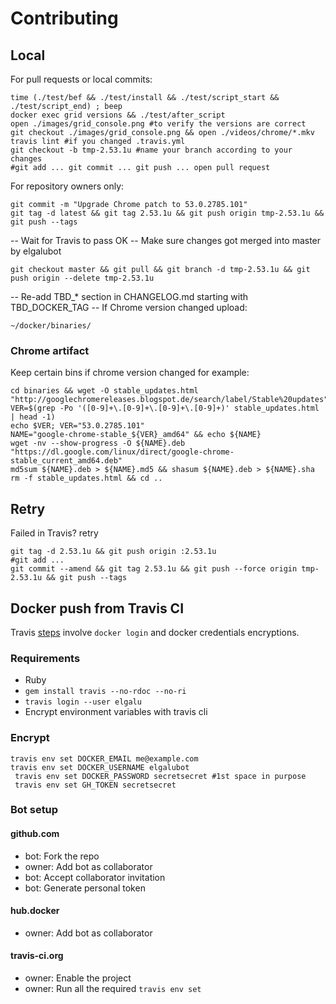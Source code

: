 # Contributing

## Local
For pull requests or local commits:

    time (./test/bef && ./test/install && ./test/script_start && ./test/script_end) ; beep
    docker exec grid versions && ./test/after_script
    open ./images/grid_console.png #to verify the versions are correct
    git checkout ./images/grid_console.png && open ./videos/chrome/*.mkv
    travis lint #if you changed .travis.yml
    git checkout -b tmp-2.53.1u #name your branch according to your changes
    #git add ... git commit ... git push ... open pull request

For repository owners only:

    git commit -m "Upgrade Chrome patch to 53.0.2785.101"
    git tag -d latest && git tag 2.53.1u && git push origin tmp-2.53.1u && git push --tags

-- Wait for Travis to pass OK
-- Make sure changes got merged into master by elgalubot

    git checkout master && git pull && git branch -d tmp-2.53.1u && git push origin --delete tmp-2.53.1u

-- Re-add TBD_* section in CHANGELOG.md starting with TBD_DOCKER_TAG
-- If Chrome version changed upload:

    ~/docker/binaries/

### Chrome artifact
Keep certain bins if chrome version changed for example:

    cd binaries && wget -O stable_updates.html "http://googlechromereleases.blogspot.de/search/label/Stable%20updates"
    VER=$(grep -Po '([0-9]+\.[0-9]+\.[0-9]+\.[0-9]+)' stable_updates.html | head -1)
    echo $VER; VER="53.0.2785.101"
    NAME="google-chrome-stable_${VER}_amd64" && echo ${NAME}
    wget -nv --show-progress -O ${NAME}.deb "https://dl.google.com/linux/direct/google-chrome-stable_current_amd64.deb"
    md5sum ${NAME}.deb > ${NAME}.md5 && shasum ${NAME}.deb > ${NAME}.sha
    rm -f stable_updates.html && cd ..

## Retry
Failed in Travis? retry

    git tag -d 2.53.1u && git push origin :2.53.1u
    #git add ...
    git commit --amend && git tag 2.53.1u && git push --force origin tmp-2.53.1u && git push --tags

## Docker push from Travis CI
Travis [steps](https://docs.travis-ci.com/user/docker/#Pushing-a-Docker-Image-to-a-Registry) involve `docker login` and docker credentials encryptions.

### Requirements

* Ruby
* `gem install travis --no-rdoc --no-ri`
* `travis login --user elgalu`
* Encrypt environment variables with travis cli

### Encrypt
    travis env set DOCKER_EMAIL me@example.com
    travis env set DOCKER_USERNAME elgalubot
     travis env set DOCKER_PASSWORD secretsecret #1st space in purpose
     travis env set GH_TOKEN secretsecret

### Bot setup
#### github.com
- bot: Fork the repo
- owner: Add bot as collaborator
- bot: Accept collaborator invitation
- bot: Generate personal token

#### hub.docker
- owner: Add bot as collaborator

#### travis-ci.org
- owner: Enable the project
- owner: Run all the required `travis env set`
